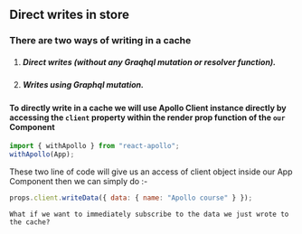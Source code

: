 ## Direct writes in store

### There are two ways of writing in a cache

1. ##### Direct writes (without any Graqhql mutation or resolver function).
2. ##### Writes using Graphql mutation.

#### To directly write in a cache we will use Apollo Client instance directly by accessing the `client` property within the render prop function of the `our` Component

```javascript
import { withApollo } from "react-apollo";
withApollo(App);
```

These two line of code will give us an access of client object inside our App Component
then we can simply do :-

```javascript
props.client.writeData({ data: { name: "Apollo course" } });
```

`What if we want to immediately subscribe to the data we just wrote to the cache?`
